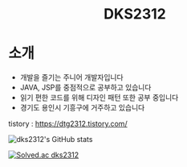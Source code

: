 <center><h1>DKS2312</h1></center>

# 소개
+ 개발을 즐기는 주니어 개발자입니다 
+ JAVA, JSP를 중점적으로 공부하고 있습니다 
+ 읽기 편한 코드를 위해 디자인 패턴 또한 공부 중입니다
+ 경기도 용인시 기흥구에 거주하고 있습니다

<p>tistory : <a href="https://dtg2312.tistory.com/">https://dtg2312.tistory.com/</a><br>
<p class="has-line-data" data-line-start="5" data-line-end="6"><img src="https://github-readme-stats.vercel.app/api?username=dks2312&amp;show_icons=true&amp;theme=buefy" alt="dks2312's GitHub stats"></p>
<p class="has-line-data" data-line-start="9" data-line-end="10"><a href="https://solved.ac/dks2312"><img src="http://mazassumnida.wtf/api/v2/generate_badge?boj=dks2312" alt="Solved.ac dks2312"></a></p>
